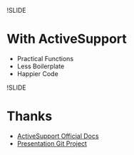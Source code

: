 !SLIDE
# With ActiveSupport #
* Practical Functions
* Less Boilerplate
* Happier Code

!SLIDE

# Thanks #
  * [ActiveSupport Official Docs](http://api.rubyonrails.org/classes/ActiveSupport.html)
  * [Presentation Git Project](http://github.com/robdimarco/redsnake-2012-active-support)